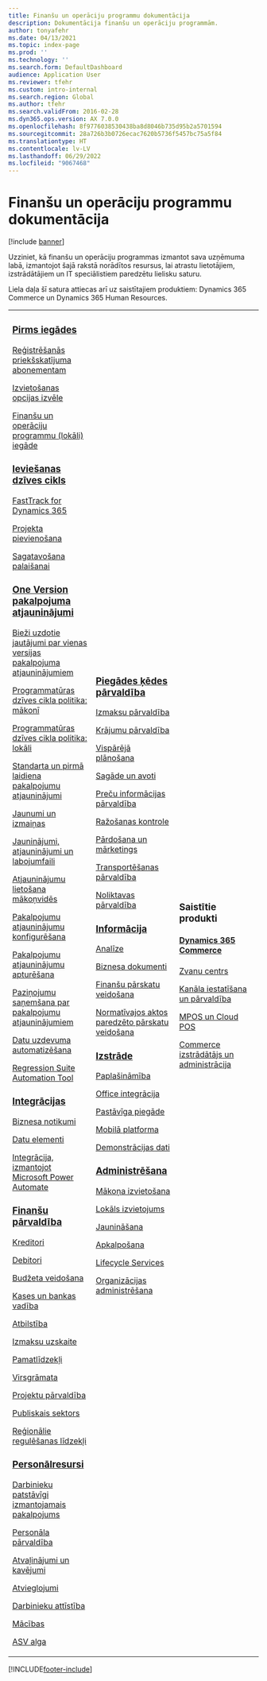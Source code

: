 ```yaml
---
title: Finanšu un operāciju programmu dokumentācija
description: Dokumentācija finanšu un operāciju programmām.
author: tonyafehr
ms.date: 04/13/2021
ms.topic: index-page
ms.prod: ''
ms.technology: ''
ms.search.form: DefaultDashboard
audience: Application User
ms.reviewer: tfehr
ms.custom: intro-internal
ms.search.region: Global
ms.author: tfehr
ms.search.validFrom: 2016-02-28
ms.dyn365.ops.version: AX 7.0.0
ms.openlocfilehash: 8f9776038530438ba8d8046b735d95b2a5701594
ms.sourcegitcommit: 28a726b3b0726ecac7620b5736f5457bc75a5f84
ms.translationtype: HT
ms.contentlocale: lv-LV
ms.lasthandoff: 06/29/2022
ms.locfileid: "9067468"
---
```

# <a name="finance-and-operations-application-documentation"></a>Finanšu un operāciju programmu dokumentācija

[!include [banner](includes/banner.md)]

Uzziniet, kā finanšu un operāciju programmas izmantot sava uzņēmuma labā, izmantojot šajā rakstā norādītos resursus, lai atrastu lietotājiem, izstrādātājiem un IT speciālistiem paredzētu lielisku saturu. 

Liela daļa šī satura attiecas arī uz saistītajiem produktiem: Dynamics 365 Commerce un Dynamics 365 Human Resources. 

<table>
<colgroup>
<col width="33%" />
<col width="33%" />
<col width="33%" />
</colgroup>
<tbody>
<tr class="odd">
<td>
<h3><a href="get-started/before-you-buy.md">Pirms iegādes</a></h3>
<p><a href="../dev-itpro/dev-tools/sign-up-preview-subscription.md">Reģistrēšanās priekšskatījuma abonementam</a></p>
 <p><a href="../dev-itpro/deployment/choose-deployment-type.md">Izvietošanas opcijas izvēle</a></p>
 <p><a href="get-started/purchase-on-premises.md">Finanšu un operāciju programmu (lokāli) iegāde</a></p>

<h3><a href="imp-lifecycle/implementation-lifecycle.md">Ieviešanas dzīves cikls</a></h3>
<p><a href="/dynamics365/fasttrack/">FastTrack for Dynamics 365</a></p>
<p><a href="imp-lifecycle/onboard.md">Projekta pievienošana</a></p>
<p><a href="imp-lifecycle/prepare-go-live.md">Sagatavošana palaišanai</a></p>

<h3><a href="../dev-itpro/lifecycle-services/oneversion-overview.md">One Version pakalpojuma atjauninājumi</a></h3>
<p><a href="get-started/one-version.md">Bieži uzdotie jautājumi par vienas versijas pakalpojuma atjauninājumiem</a></p>
<p><a href="../dev-itpro/migration-upgrade/versions-update-policy.md">Programmatūras dzīves cikla politika: mākonī</a></p>
<p><a href="../dev-itpro/migration-upgrade/on-prem-version-update-policy.md">Programmatūras dzīves cikla politika: lokāli</a></p>
<p><a href="get-started/public-preview-releases.md">Standarta un pirmā laidiena pakalpojumu atjauninājumi</a></p>
<p><a href="get-started/whats-new-changed.md">Jaunumi un izmaiņas</a></p>
<p><a href="../dev-itpro/migration-upgrade/upgrade-home-page.md">Jauninājumi, atjauninājumi un labojumfaili</a></p>
<p><a href="../dev-itpro/deployment/apply-deployable-package-system.md">Atjauninājumu lietošana mākoņvidēs</a></p>
<p><a href="../dev-itpro/lifecycle-services/configure-service-updates.md">Pakalpojumu atjauninājumu konfigurēšana</a></p>
<p><a href="../dev-itpro/lifecycle-services/pause-service-updates.md">Pakalpojumu atjauninājumu apturēšana</a></p>
<p><a href="../dev-itpro/lifecycle-services/notifications-service-updates.md">Paziņojumu saņemšana par pakalpojumu atjauninājumiem</a></p>
<p><a href="../dev-itpro/data-entities/data-task-automation.md">Datu uzdevuma automatizēšana</a></p>
<p><a href="../dev-itpro/lifecycle-services/using-task-guides-and-bpm-to-create-user-acceptance-tests.md">Regression Suite Automation Tool</a></p>

<h3><a href="../dev-itpro/data-entities/integration-overview.md">Integrācijas</a></h3>
<p><a href="../dev-itpro/business-events/home-page.md">Biznesa notikumi</a></p>
<p><a href="../dev-itpro/data-entities/data-entities.md">Datu elementi</a></p>
<p><a href="../dev-itpro/data-entities/fin-ops-connector.md">Integrācija, izmantojot Microsoft Power Automate</a></p>

<h3><a href="../../finance/index.md">Finanšu pārvaldība</a></h3>
<p><a href="../../finance/accounts-payable/accounts-payable.md">Kreditori</a></p>
<p><a href="../../finance/accounts-receivable/accounts-receivable.md">Debitori</a></p>
<p><a href="../../finance/budgeting/budgeting-overview.md">Budžeta veidošana</a></p>
<p><a href="../../finance/cash-bank-management/cash-bank-management.md">Kases un bankas vadība</a></p>
<p><a href="../../finance/general-ledger/audit-policy-rules.md">Atbilstība</a></p>
<p><a href="../../finance/cost-accounting/cost-accounting-home-page.md">Izmaksu uzskaite</a></p>
<p><a href="../../finance/fixed-assets/fixed-assets.md">Pamatlīdzekļi</a></p>
<p><a href="../../finance/general-ledger/general-ledger.md">Virsgrāmata</a></p>
<p><a href="/dynamics365/project-operations/prod-pma/overview-project-management-accounting">Projektu pārvaldība</a></p>
<p><a href="../../finance/public-sector/public-sector-functionality.md">Publiskais sektors</a></p>
<p><a href="../dev-itpro/lcs-solutions/country-region.md">Reģionālie regulēšanas līdzekļi</a></p>

<h3><a href="hr/hr-landing-page.md">Personālresursi</a></h3>
<p><a href="../../human-resources/hr-employee-manager-self-service-overview.md">Darbinieku patstāvīgi izmantojamais pakalpojums</a></p>
<p><a href="../../human-resources/hr-personnel-departments-jobs-positions.md">Personāla pārvaldība</a></p>
<p><a href="../../human-resources/hr-leave-and-absence-overview.md">Atvaļinājumi un kavējumi</a></p>
<p><a href="../../human-resources/hr-benefits-manage-program.md">Atvieglojumi</a></p>
<p><a href="../../human-resources/hr-develop-performance-management-overview.md">Darbinieku attīstība</a></p>
<p><a href="../../human-resources/hr-learning-courses.md">Mācības</a></p>
 <p><a href="hr/localizations/noam-usa-payroll.md">ASV alga</a></p>

</td>
<td>
<h3><a href="../../supply-chain/index.md">Piegādes ķēdes pārvaldība</a></h3>
<p><a href="../../supply-chain/cost-management/costing-sheets.md">Izmaksu pārvaldība</a></p>
<p><a href="../../supply-chain/inventory/inventory-home-page.md">Krājumu pārvaldība</a></p>
<p><a href="../../supply-chain/master-planning/master-plans.md">Vispārējā plānošana</a></p>
<p><a href="../../supply-chain/procurement/procurement-sourcing-overview.md">Sagāde un avoti</a></p>
<p><a href="../../supply-chain/pim/product-information.md">Preču informācijas pārvaldība</a></p>
<p><a href="../../supply-chain/production-control/production-process-overview.md">Ražošanas kontrole</a></p>
<p><a href="../../supply-chain/sales-marketing/overview-sales-marketing.md">Pārdošana un mārketings</a></p>
<p><a href="../../supply-chain/transportation/transportation-management-overview.md">Transportēšanas pārvaldība</a></p>
<p><a href="../../supply-chain/warehousing/warehouse-configuration.md">Noliktavas pārvaldība</a></p>


<h3><a href="../dev-itpro/analytics/bi-reporting-home-page.md">Informācija</a></h3>
<p><a href="../dev-itpro/analytics/analytics.md">Analīze</a></p>
 <p><a href="../dev-itpro/analytics/document-reporting-services.md">Biznesa dokumenti</a></p>
<p><a href="../dev-itpro/analytics/financial-reporting-intro.md">Finanšu pārskatu veidošana</a></p>
<p><a href="../dev-itpro/analytics/general-electronic-reporting.md">Normatīvajos aktos paredzēto pārskatu veidošana</a></p>



<h3><a href="../dev-itpro/dev-tools/developer-home-page.md">Izstrāde</h3>
<p><a href="../dev-itpro/extensibility/extensibility-home-page.md">Paplašināmība</a></p>
<p><a href="../dev-itpro/office-integration/office-integration.md">Office integrācija</a></p>
<p><a href="../dev-itpro/dev-tools/continuous-delivery-home-page.md">Pastāvīga piegāde</a></p>
<p><a href="../dev-itpro/mobile-apps/platform/mobile-platform-home-page.md">Mobilā platforma</a></p>
<p><a href="get-started/demo-data.md">Demonstrācijas dati</a></p>

<h3><a href="../dev-itpro/sysadmin/system-administration-home-page.md">Administrēšana</h3>
<p><a href="../dev-itpro/deployment/cloud-deployment-overview.md">Mākoņa izvietošana</a></p>
<p><a href="../dev-itpro/deployment/on-premises-deployment-landing-page.md">Lokāls izvietojums</a></p>
<p><a href="../dev-itpro/migration-upgrade/upgrade-home-page.md">Jaunināšana</a></p>
<p><a href="../dev-itpro/dev-tools/continuous-delivery-home-page.md#servicing">Apkalpošana</a></p>
<p><a href="../dev-itpro/lifecycle-services/lcs.md">Lifecycle Services</a></p>
<p><a href="organization-administration/organization-administration-home-page.md">Organizācijas administrēšana</a></p>
</td>
<td>
<h3>Saistītie produkti</h3>
<h4><a href="/dynamics365/commerce/">Dynamics 365 Commerce</a></h4>
<p><a href="../../commerce/call-center-functionality.md">Zvanu centrs</p>
<p><a href="../../commerce/define-maintain-retail-channels.md">Kanāla iestatīšana un pārvaldība</p>
<p><a href="../../commerce/retail-peripherals-overview.md">MPOS un Cloud POS</p>
<p><a href="../../commerce/dev-itpro/dev-retail-home-page.md">Commerce izstrādātājs un administrācija</p>


</td>
</tr>

</tbody>
</table>


[!INCLUDE[footer-include](../../includes/footer-banner.md)]

